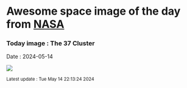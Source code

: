 
# Awesome space image of the day from [NASA](https://api.nasa.gov/)

### Today image : The 37 Cluster
Date : 2024-05-14

![](https://apod.nasa.gov/apod/image/2405/NGC2169LRGBQHY183HR_c1024.jpg)

<small>Latest update : Tue May 14 22:13:24 2024</small>
        